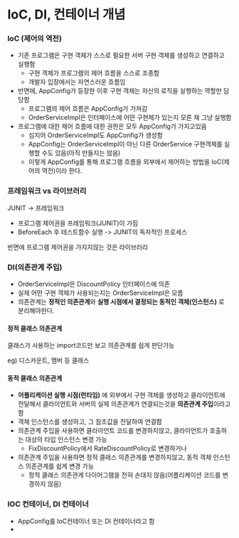 # IoC, DI, 컨테이너 개념


### IoC (제어의 역전)

* 기존 프로그램은 구현 객체가 스스로 필요한 서버 구현 객체를 생성하고 연결하고 실행함
  * 구현 객체가 프로그램의 제어 흐름을 스스로 조종함
  * 개발자 입장에서는 자연스러운 흐름임
* 반면에, AppConfig가 등장한 이후 구현 객체는 자신의 로직을 실행하는 역할만 담당함
  * 프로그램의 제어 흐름은 AppConfig가 가져감
  * OrderServiceImpl은 인터페이스에 어떤 구현체가 있는지 모른 채 그냥 실행함
* 프로그램에 대한 제어 흐름에 대한 권한은 모두 AppConfig가 가지고있음
  * 심지어 OrderServiceImpl도 AppConfig가 생성함
  * AppConfig는 OrderServiceImpl이 아닌 다른 OrderService 구현객체를 실행할 수도 있음(아직 만들지는 않음)
  * 이렇게 AppConfig를 통해 프로그램 흐름을 외부에서 제어하는 방법을 IoC(제어의 역전)이라 한다.



### 프레임워크 vs 라이브러리



JUNIT -> 프레임워크

* 프로그램 제어권을 프레임워크(JUNIT)이 가짐
* BeforeEach 후 테스트함수 실행 -> JUNIT의 독자적인 프로세스

반면에 프로그램 제어권을 가지지않는 것은 라이브러리



### DI(의존관계 주입)


* OrderServiceImpl은 DiscountPolicy 인터페이스에 의존
* 실제 어떤 구현 객체가 사용되는지는 OrderServiceImpl은 모름
* 의존관계는 **정적인 의존관계**와 **실행 시점에서 결정되는 동적인 객체(인스턴스)** 로 분리해야한다.


#### 정적 클래스 의존관계
클래스가 사용하는 import코드만 보고 의존관계를 쉽게 판단가능

eg) 디스카운트, 멤버 등 클래스



#### 동적 클래스 의존관계

* **어플리케이션 실행 시점(런타임)** 에 외부에서 구현 객체를 생성하고 클라이언트에 전달해서 클라이언트와 서버의 실제 의존관계가 연결되는것을 **의존관계 주입**이라고 함
* 객체 인스턴스를 생성하고, 그 참조값을 전달하여 연결함
* 의존관계 주입을 사용하면 클라이언트 코드를 변경하지않고, 클라이언트가 호출하는 대상의 타입 인스턴스 변경 가능
  * FixDiscountPolicy에서 RateDiscountPolicy로 변경하거나
* 의존관계 주입을 사용하면 정적 클래스 의존관계를 변경하지않고, 동적 객체 인스턴스 의존관계를 쉽게 변경 가능
  * 정적 클래스 의존관계 다이어그램을 전혀 손대지 않음(어플리케이션 코드를 변경하지 않음)



### IOC 컨테이너, DI 컨테이너

* AppConfig를 IoC컨테이너 또는 DI 컨테이너라고 함
* 

